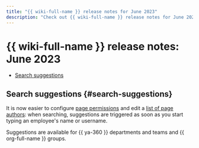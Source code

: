 ```yaml
---
title: "{{ wiki-full-name }} release notes for June 2023"
description: "Check out {{ wiki-full-name }} release notes for June 2023."
---
```


# {{ wiki-full-name }} release notes: June 2023

* [Search suggestions](#search-suggestions)

## Search suggestions {#search-suggestions}

It is now easier to configure [page permissions](../page-management/access-setup.md) and edit a [list of page authors](../page-management/edit-owner.md): when searching, suggestions are triggered as soon as you start typing an employee's name or username.


Suggestions are available for {{ ya-360 }} departments and teams and {{ org-full-name }} groups.
